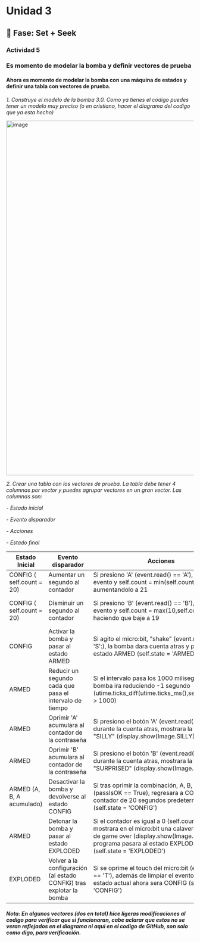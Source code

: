 # Unidad 3

## 🔎 Fase: Set + Seek

### Actividad 5

### Es momento de modelar la bomba y definir vectores de prueba

#### Ahora es momento de modelar la bomba con una máquina de estados y definir una tabla con vectores de prueba.

*1. Construye el modelo de la bomba 3.0. Como ya tienes el código puedes tener un modelo muy preciso (o en cristiano, hacer el diagrama del codigo que ya esta hecho)*

<img width="1717" height="953" alt="image" src="https://github.com/user-attachments/assets/5c49f3f7-8d85-4fe3-b326-8b57f7eed598" />

*2. Crear una tabla con los vectores de prueba. La tabla debe tener 4 columnas por vector y puedes agrupar vectores en un gran vector. Las columnas son:*

*- Estado inicial*

*- Evento disparador*

*- Acciones*

*- Estado final*

| Estado Inicial | Evento disparador | Acciones | Estado Final |
| --- | --- | --- | --- |
| CONFIG ( self.count = 20) | Aumentar un segundo al contador | Si presiono 'A' (event.read() == 'A'), se limpia el evento y self.count = min(self.count+1,60), aumentandolo a 21 | El programa pasa el vector |
| CONFIG ( self.count = 20) | Disminuir un segundo al contador | Si presiono 'B' (event.read() == 'B'), se limpia el evento y self.count = max(10,self.count-1), haciendo que baje a 19 | El programa tambien pasa el vector |
| CONFIG | Activar la bomba y pasar al estado ARMED | Si agito el micro:bit, "shake" (event.read() == 'S':), la bomba dara cuenta atras y pasara al estado ARMED (self.state = 'ARMED') | El programa pasa por el vector sin problemas |
| ARMED | Reducir un segundo cada que pasa el intervalo de tiempo | Si el intervalo pasa los 1000 milisegundos, la bomba ira reduciendo -1 segundo (utime.ticks_diff(utime.ticks_ms(),self.startTime) > 1000)  | El programa funciona con lo que solicita el vector |
| ARMED | Oprimir 'A' acumulara al contador de la contraseña | Si presiono el botón 'A' (event.read() == 'A') durante la cuenta atras, mostrara la cara "SILLY" (display.show(Image.SILLY)) | El vector cumple con la prueba |
| ARMED | Oprimir 'B' acumulara al contador de la contraseña | Si presiono el botón 'B' (event.read() == 'B') durante la cuenta atras, mostrara la cara "SURPRISED" (display.show(Image.SURPRISED) | El vector nuevamente cumple|
| ARMED (A, B, A acumulado) | Desactivar la bomba y devolverse al estado CONFIG| Si tras oprimir la combinación, A, B, A, (passIsOK == True), regresara a CONFIG con el contador de 20 segundos predeterminado (self.state = 'CONFIG') | El programa cumple con el vector |
| ARMED | Detonar la bomba y pasar al estado EXPLODED | Si el contador es igual a 0 (self.count == 0), mostrara en el micro:bit una calavera en señal de game over (display.show(Image.SKULL)) y el programa pasara al estado EXPLODED (self.state = 'EXPLODED') | El vector nuevamente vuelve a cumplir |
| EXPLODED | Volver a la configuración (al estado CONFIG) tras explotar la bomba | Si se oprime el touch del micro:bit (event.read() == 'T'), además de limpiar el evento, este el estado actual ahora sera CONFIG (self.state = 'CONFIG') | El programa cumple con el vector |

##### *Nota: En algunos vectores (dos en total) hice ligeras modificaciones al codigo para verificar que si funcionaran, cabe aclarar que estos no se veran reflejados en el diagrama ni aqui en el codigo de GitHub, son solo como digo, para verificación.*












